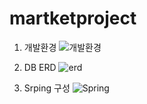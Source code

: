 # martketproject

1. 개발환경
  ![개발환경](https://user-images.githubusercontent.com/14936004/154830926-a9f00da7-5129-4735-b446-03bfd7e42ef1.png)

2. DB ERD
  ![erd](https://user-images.githubusercontent.com/14936004/154830685-4aec5e8d-2034-4316-915b-5d2998387b1e.png)
  
3. Srping 구성
  ![Spring](https://user-images.githubusercontent.com/14936004/154830722-21032ff2-3877-4014-8b1b-2c5b1e571895.png)

